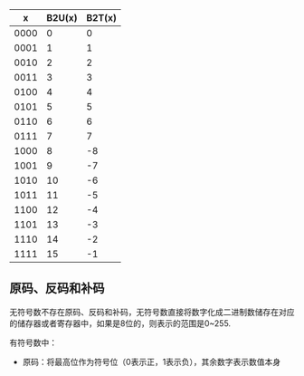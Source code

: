
| x    | B2U(x) | B2T(x) |
| ---- | ------ | ------ |
| 0000 | 0      | 0      |
| 0001 | 1      | 1      |
| 0010 | 2      | 2      |
| 0011 | 3      | 3      |
| 0100 | 4      | 4      |
| 0101 | 5      | 5      |
| 0110 | 6      | 6      |
| 0111 | 7      | 7      |
| 1000 | 8      | -8     |
| 1001 | 9      | -7     |
| 1010 | 10     | -6     |
| 1011 | 11     | -5     |
| 1100 | 12     | -4     |
| 1101 | 13     | -3     |
| 1110 | 14     | -2     |
| 1111 | 15     | -1     |

## 原码、反码和补码

无符号数不存在原码、反码和补码，无符号数直接将数字化成二进制数储存在对应的储存器或者寄存器中，如果是8位的，则表示的范围是0~255.

有符号数中：
* 原码：将最高位作为符号位（0表示正，1表示负），其余数字表示数值本身



